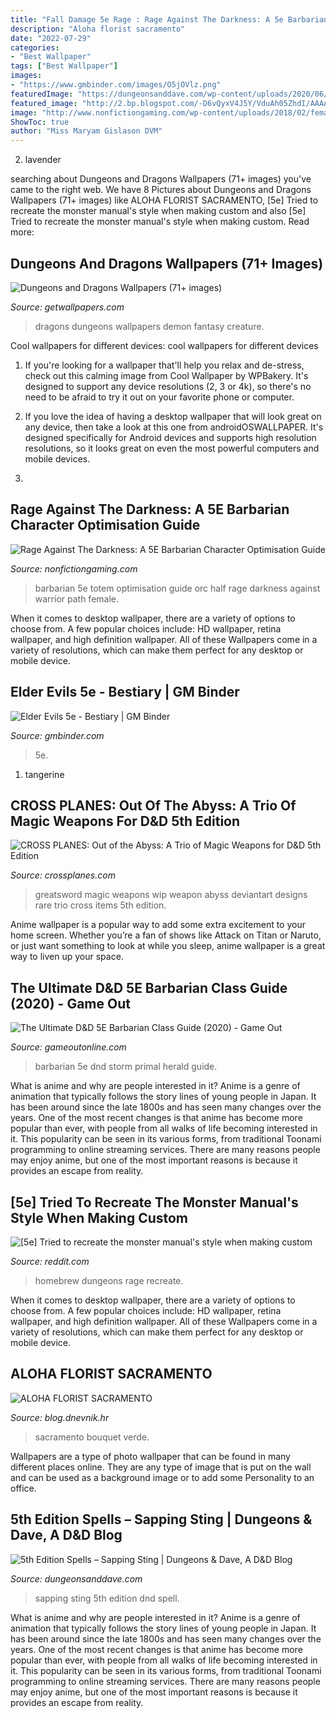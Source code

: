 ```yaml
---
title: "Fall Damage 5e Rage : Rage Against The Darkness: A 5e Barbarian Character Optimisation Guide"
description: "Aloha florist sacramento"
date: "2022-07-29"
categories:
- "Best Wallpaper"
tags: ["Best Wallpaper"]
images:
- "https://www.gmbinder.com/images/O5jOVlz.png"
featuredImage: "https://dungeonsanddave.com/wp-content/uploads/2020/06/cropped-Sapping-Sting-5th-edition-dnd.gif"
featured_image: "http://2.bp.blogspot.com/-D6vQyxV4J5Y/VduAh05ZhdI/AAAAAAAAHtc/zh2muO1sBXQ/w1200-h630-p-k-no-nu/blazeforged_greatsword_wip_by_aegisxaegis-d550m8p.png"
image: "http://www.nonfictiongaming.com/wp-content/uploads/2018/02/female_half-orc_barbarian-169x300.jpg"
ShowToc: true
author: "Miss Maryam Gislason DVM"
---
```



2. lavender 

	

		
searching about Dungeons and Dragons Wallpapers (71+ images) you've came to the right web. We have 8 Pictures about Dungeons and Dragons Wallpapers (71+ images) like ALOHA FLORIST SACRAMENTO, [5e] Tried to recreate the monster manual&#039;s style when making custom and also [5e] Tried to recreate the monster manual&#039;s style when making custom. Read more:
		
    
## Dungeons And Dragons Wallpapers (71+ Images)

<img loading=lazy src="http://getwallpapers.com/wallpaper/full/6/2/5/884695-dungeons-and-dragons-wallpapers-3300x2100-computer.jpg" onerror="this.onerror=null;this.src='https://tse2.mm.bing.net/th?id=OIP.vwzQF9qmM66KATSUBEtweAHaEt&amp;pid=15.1';" alt="Dungeons and Dragons Wallpapers (71+ images)">

_Source: getwallpapers.com_

>dragons dungeons wallpapers demon fantasy creature. 

	

Cool wallpapers for different devices:
cool wallpapers for different devices 

1. If you're looking for a wallpaper that'll help you relax and de-stress, check out this calming image from Cool Wallpaper by WPBakery. It's designed to support any device resolutions (2, 3 or 4k), so there's no need to be afraid to try it out on your favorite phone or computer.

2. If you love the idea of having a desktop wallpaper that will look great on any device, then take a look at this one from androidOSWALLPAPER. It's designed specifically for Android devices and supports high resolution resolutions, so it looks great on even the most powerful computers and mobile devices.

3.

    
## Rage Against The Darkness: A 5E Barbarian Character Optimisation Guide

<img loading=lazy src="http://www.nonfictiongaming.com/wp-content/uploads/2018/02/female_half-orc_barbarian-169x300.jpg" onerror="this.onerror=null;this.src='https://tse1.mm.bing.net/th?id=OIP.iDLEi0RU5uG-Zbw_FI0YRwAAAA&amp;pid=15.1';" alt="Rage Against The Darkness: A 5E Barbarian Character Optimisation Guide">

_Source: nonfictiongaming.com_

>barbarian 5e totem optimisation guide orc half rage darkness against warrior path female. 

	

When it comes to desktop wallpaper, there are a variety of options to choose from. A few popular choices include: HD wallpaper, retina wallpaper, and high definition wallpaper. All of these Wallpapers come in a variety of resolutions, which can make them perfect for any desktop or mobile device. 

    
## Elder Evils 5e - Bestiary | GM Binder

<img loading=lazy src="https://www.gmbinder.com/images/O5jOVlz.png" onerror="this.onerror=null;this.src='https://tse2.mm.bing.net/th?id=OIP.q8oOkQlV0R4NfWUZvKmbYQHaKi&amp;pid=15.1';" alt="Elder Evils 5e - Bestiary | GM Binder">

_Source: gmbinder.com_

>5e. 

	

1. tangerine 

    
## CROSS PLANES: Out Of The Abyss: A Trio Of Magic Weapons For D&amp;D 5th Edition

<img loading=lazy src="http://2.bp.blogspot.com/-D6vQyxV4J5Y/VduAh05ZhdI/AAAAAAAAHtc/zh2muO1sBXQ/w1200-h630-p-k-no-nu/blazeforged_greatsword_wip_by_aegisxaegis-d550m8p.png" onerror="this.onerror=null;this.src='https://tse4.mm.bing.net/th?id=OIP.EgE08rRG5QDHnMdjGuVmFgHaD4&amp;pid=15.1';" alt="CROSS PLANES: Out of the Abyss: A Trio of Magic Weapons for D&amp;D 5th Edition">

_Source: crossplanes.com_

>greatsword magic weapons wip weapon abyss deviantart designs rare trio cross items 5th edition. 

	

Anime wallpaper is a popular way to add some extra excitement to your home screen. Whether you’re a fan of shows like Attack on Titan or Naruto, or just want something to look at while you sleep, anime wallpaper is a great way to liven up your space.

    
## The Ultimate D&amp;D 5E Barbarian Class Guide (2020) - Game Out

<img loading=lazy src="https://www.gameoutonline.com/wp-content/uploads/2020/06/DD-Barbarian-berserker.jpg" onerror="this.onerror=null;this.src='https://tse1.mm.bing.net/th?id=OIP.UnfpP7HWFbRh1_a0kNOG7AHaLG&amp;pid=15.1';" alt="The Ultimate D&amp;D 5E Barbarian Class Guide (2020) - Game Out">

_Source: gameoutonline.com_

>barbarian 5e dnd storm primal herald guide. 

	

What is anime and why are people interested in it?
Anime is a genre of animation that typically follows the story lines of young people in Japan. It has been around since the late 1800s and has seen many changes over the years. One of the most recent changes is that anime has become more popular than ever, with people from all walks of life becoming interested in it. This popularity can be seen in its various forms, from traditional Toonami programming to online streaming services. There are many reasons people may enjoy anime, but one of the most important reasons is because it provides an escape from reality.

    
## [5e] Tried To Recreate The Monster Manual&#039;s Style When Making Custom

<img loading=lazy src="http://i.imgur.com/aFycF5X.jpg" onerror="this.onerror=null;this.src='https://tse4.mm.bing.net/th?id=OIP.15QezoTKpufL4zauBVItpwHaKe&amp;pid=15.1';" alt="[5e] Tried to recreate the monster manual&#039;s style when making custom">

_Source: reddit.com_

>homebrew dungeons rage recreate. 

	

When it comes to desktop wallpaper, there are a variety of options to choose from. A few popular choices include: HD wallpaper, retina wallpaper, and high definition wallpaper. All of these Wallpapers come in a variety of resolutions, which can make them perfect for any desktop or mobile device. 

    
## ALOHA FLORIST SACRAMENTO

<img loading=lazy src="http://bit.ly/pAl5SM" onerror="this.onerror=null;this.src='https://tse3.mm.bing.net/th?id=OIP.lycazRfQW6FxEP2T95zNpQHaE8&amp;pid=15.1';" alt="ALOHA FLORIST SACRAMENTO">

_Source: blog.dnevnik.hr_

>sacramento bouquet verde. 

	



Wallpapers are a type of photo wallpaper that can be found in many different places online. They are any type of image that is put on the wall and can be used as a background image or to add some Personality to an office.

    
## 5th Edition Spells – Sapping Sting | Dungeons &amp; Dave, A D&amp;D Blog

<img loading=lazy src="https://dungeonsanddave.com/wp-content/uploads/2020/06/cropped-Sapping-Sting-5th-edition-dnd.gif" onerror="this.onerror=null;this.src='https://tse4.mm.bing.net/th?id=OIP.0LBGe1n5ha63LnAuZf0SyAHaD5&amp;pid=15.1';" alt="5th Edition Spells – Sapping Sting | Dungeons &amp; Dave, A D&amp;D Blog">

_Source: dungeonsanddave.com_

>sapping sting 5th edition dnd spell. 

	

What is anime and why are people interested in it?
Anime is a genre of animation that typically follows the story lines of young people in Japan. It has been around since the late 1800s and has seen many changes over the years. One of the most recent changes is that anime has become more popular than ever, with people from all walks of life becoming interested in it. This popularity can be seen in its various forms, from traditional Toonami programming to online streaming services. There are many reasons people may enjoy anime, but one of the most important reasons is because it provides an escape from reality.

